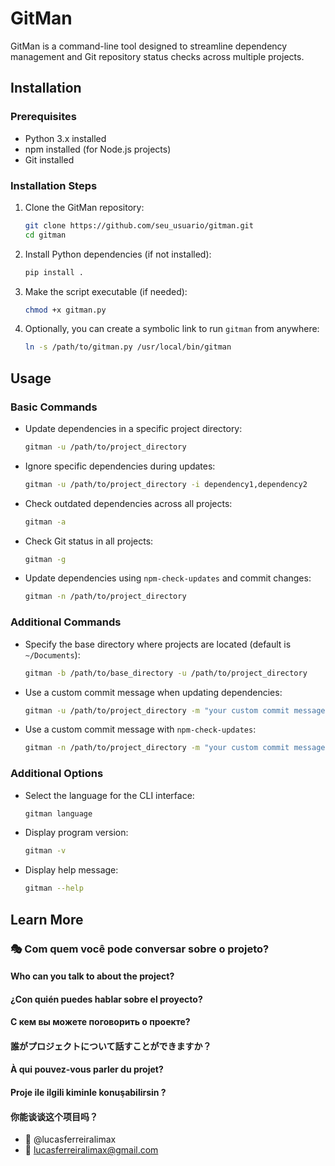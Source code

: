 # GitMan

GitMan is a command-line tool designed to streamline dependency management and Git repository status checks across multiple projects.

## Installation

### Prerequisites

- Python 3.x installed
- npm installed (for Node.js projects)
- Git installed

### Installation Steps

1. Clone the GitMan repository:
   ```bash
   git clone https://github.com/seu_usuario/gitman.git
   cd gitman
   ```

2. Install Python dependencies (if not installed):
   ```bash
   pip install .
   ```

3. Make the script executable (if needed):
   ```bash
   chmod +x gitman.py
   ```

4. Optionally, you can create a symbolic link to run `gitman` from anywhere:
   ```bash
   ln -s /path/to/gitman.py /usr/local/bin/gitman
   ```

## Usage

### Basic Commands

- Update dependencies in a specific project directory:
  ```bash
  gitman -u /path/to/project_directory
  ```

- Ignore specific dependencies during updates:
  ```bash
  gitman -u /path/to/project_directory -i dependency1,dependency2
  ```

- Check outdated dependencies across all projects:
  ```bash
  gitman -a
  ```

- Check Git status in all projects:
  ```bash
  gitman -g
  ```

- Update dependencies using `npm-check-updates` and commit changes:
  ```bash
  gitman -n /path/to/project_directory
  ```

### Additional Commands

- Specify the base directory where projects are located (default is `~/Documents`):
  ```bash
  gitman -b /path/to/base_directory -u /path/to/project_directory
  ```

- Use a custom commit message when updating dependencies:
  ```bash
  gitman -u /path/to/project_directory -m "your custom commit message"
  ```

- Use a custom commit message with `npm-check-updates`:
  ```bash
  gitman -n /path/to/project_directory -m "your custom commit message"
  ```

### Additional Options

- Select the language for the CLI interface:
  ```bash
  gitman language
  ```

- Display program version:
  ```bash
  gitman -v
  ```

- Display help message:
  ```bash
  gitman --help
  ```

## Learn More
### :performing_arts: Com quem você pode conversar sobre o projeto?
#### Who can you talk to about the project?
#### ¿Con quién puedes hablar sobre el proyecto?
#### С кем вы можете поговорить о проекте?
#### 誰がプロジェクトについて話すことができますか？
#### À qui pouvez-vous parler du projet?
#### Proje ile ilgili kiminle konuşabilirsin ?
#### 你能谈谈这个项目吗？

* :ghost: @lucasferreiralimax
* :email: lucasferreiralimax@gmail.com
